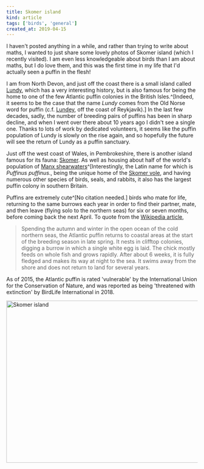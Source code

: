 ```yaml
---
title: Skomer island
kind: article
tags: ['birds', 'general']
created_at: 2019-04-15
---
```


I haven't posted anything in a while, and rather than trying to write about maths, I wanted to just share some lovely photos of Skomer island (which I recently visited).
I am even less knowledgeable about birds than I am about maths, but I do love them, and this was the first time in my life that I'd actually seen a puffin in the flesh!

<!-- more -->

I am from North Devon, and just off the coast there is a small island called [Lundy](https://en.wikipedia.org/wiki/Lundy), which has a very interesting history, but is also famous for being the home to one of the few Atlantic puffin colonies in the British Isles.^[Indeed, it seems to be the case that the name _Lundy_ comes from the Old Norse word for puffin (c.f. [Lundey](https://en.wikipedia.org/wiki/Lundey), off the coast of Reykjavík).]
In the last few decades, sadly, the number of breeding pairs of puffins has been in sharp decline, and when I went over there about 10 years ago I didn't see a single one.
Thanks to lots of work by dedicated volunteers, it seems like the puffin population of Lundy is slowly on the rise again, and so hopefully the future will see the return of Lundy as a puffin sanctuary.

Just off the west coast of Wales, in Pembrokeshire, there is another island famous for its fauna: [Skomer](https://en.wikipedia.org/wiki/Skomer).
As well as housing about half of the world's population of [Manx shearwaters](https://en.wikipedia.org/wiki/Manx_shearwater)^[Interestingly, the Latin name for which is _Puffinus puffinus_., being the unique home of the [Skomer vole](https://en.wikipedia.org/wiki/Skomer_vole), and having numerous other species of birds, seals, and rabbits, it also has the largest puffin colony in southern Britain.

Puffins are extremely cute^[No citation needed.] birds who mate for life, returning to the same burrows each year in order to find their partner, mate, and then leave (flying solo to the northern seas) for six or seven months, before coming back the next April.
To quote from the [Wikipedia article](https://en.wikipedia.org/wiki/Atlantic_puffin),

>Spending the autumn and winter in the open ocean of the cold northern seas, the Atlantic puffin returns to coastal areas at the start of the breeding season in late spring.
>It nests in clifftop colonies, digging a burrow in which a single white egg is laid.
>The chick mostly feeds on whole fish and grows rapidly.
>After about 6 weeks, it is fully fledged and makes its way at night to the sea.
>It swims away from the shore and does not return to land for several years.

As of 2015, the Atlantic puffin is rated 'vulnerable' by the International Union for the Conservation of Nature, and was reported as being 'threatened with extinction' by BirdLife International in 2018.

<a data-flickr-embed="true"  href="https://www.flickr.com/photos/timhosgood/albums/72157677732207497" title="Skomer island"><img src="https://live.staticflickr.com/7852/40648359233_c37c6a3618_z.jpg" width="640" height="427" alt="Skomer island"></a><script async src="//embedr.flickr.com/assets/client-code.js" charset="utf-8"></script>
